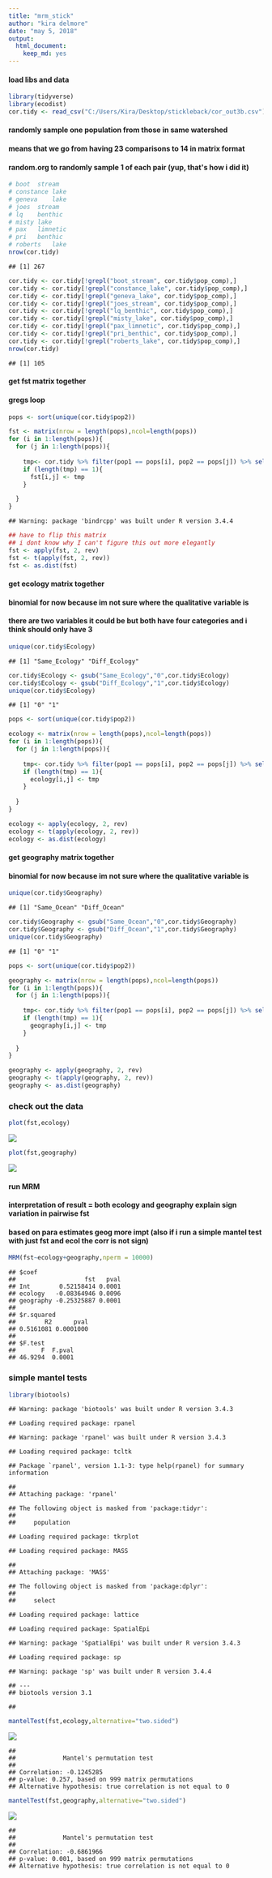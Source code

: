 ```yaml
---
title: "mrm_stick"
author: "kira delmore"
date: "may 5, 2018"
output: 
  html_document: 
    keep_md: yes
---
```


#### load libs and data

```r
library(tidyverse)
library(ecodist)
cor.tidy <- read_csv("C:/Users/Kira/Desktop/stickleback/cor_out3b.csv")
```

#### randomly sample one population from those in same watershed
#### means that we go from having 23 comparisons to 14 in matrix format
#### random.org to randomly sample 1 of each pair (yup, that's how i did it)

```r
# boot	stream
# constance	lake
# geneva	lake
# joes	stream
# lq	benthic
# misty	lake
# pax	limnetic
# pri	benthic
# roberts	lake
nrow(cor.tidy)
```

```
## [1] 267
```

```r
cor.tidy <- cor.tidy[!grepl("boot_stream", cor.tidy$pop_comp),]
cor.tidy <- cor.tidy[!grepl("constance_lake", cor.tidy$pop_comp),]
cor.tidy <- cor.tidy[!grepl("geneva_lake", cor.tidy$pop_comp),]
cor.tidy <- cor.tidy[!grepl("joes_stream", cor.tidy$pop_comp),]
cor.tidy <- cor.tidy[!grepl("lq_benthic", cor.tidy$pop_comp),]
cor.tidy <- cor.tidy[!grepl("misty_lake", cor.tidy$pop_comp),]
cor.tidy <- cor.tidy[!grepl("pax_limnetic", cor.tidy$pop_comp),]
cor.tidy <- cor.tidy[!grepl("pri_benthic", cor.tidy$pop_comp),]
cor.tidy <- cor.tidy[!grepl("roberts_lake", cor.tidy$pop_comp),]
nrow(cor.tidy)
```

```
## [1] 105
```

#### get fst matrix together
#### gregs loop

```r
pops <- sort(unique(cor.tidy$pop2))

fst <- matrix(nrow = length(pops),ncol=length(pops))
for (i in 1:length(pops)){
  for (j in 1:length(pops)){
    
    tmp<- cor.tidy %>% filter(pop1 == pops[i], pop2 == pops[j]) %>% select(Correlation) %>% .$Correlation
    if (length(tmp) == 1){
      fst[i,j] <- tmp
    }

  }
}
```

```
## Warning: package 'bindrcpp' was built under R version 3.4.4
```

```r
## have to flip this matrix
## i dont know why I can't figure this out more elegantly
fst <- apply(fst, 2, rev)
fst <- t(apply(fst, 2, rev))
fst <- as.dist(fst)
```

#### get ecology matrix together
#### binomial for now because im not sure where the qualitative variable is 
#### there are two variables it could be but both have four categories and i think should only have 3

```r
unique(cor.tidy$Ecology)
```

```
## [1] "Same_Ecology" "Diff_Ecology"
```

```r
cor.tidy$Ecology <- gsub("Same_Ecology","0",cor.tidy$Ecology)
cor.tidy$Ecology <- gsub("Diff_Ecology","1",cor.tidy$Ecology)
unique(cor.tidy$Ecology)
```

```
## [1] "0" "1"
```

```r
pops <- sort(unique(cor.tidy$pop2))

ecology <- matrix(nrow = length(pops),ncol=length(pops))
for (i in 1:length(pops)){
  for (j in 1:length(pops)){
    
    tmp<- cor.tidy %>% filter(pop1 == pops[i], pop2 == pops[j]) %>% select(Ecology) %>% .$Ecology
    if (length(tmp) == 1){
      ecology[i,j] <- tmp
    }
    
  }
}

ecology <- apply(ecology, 2, rev)
ecology <- t(apply(ecology, 2, rev))
ecology <- as.dist(ecology)
```

#### get geography matrix together
#### binomial for now because im not sure where the qualitative variable is 

```r
unique(cor.tidy$Geography)
```

```
## [1] "Same_Ocean" "Diff_Ocean"
```

```r
cor.tidy$Geography <- gsub("Same_Ocean","0",cor.tidy$Geography)
cor.tidy$Geography <- gsub("Diff_Ocean","1",cor.tidy$Geography)
unique(cor.tidy$Geography)
```

```
## [1] "0" "1"
```

```r
pops <- sort(unique(cor.tidy$pop2))

geography <- matrix(nrow = length(pops),ncol=length(pops))
for (i in 1:length(pops)){
  for (j in 1:length(pops)){
    
    tmp<- cor.tidy %>% filter(pop1 == pops[i], pop2 == pops[j]) %>% select(Geography) %>% .$Geography
    if (length(tmp) == 1){
      geography[i,j] <- tmp
    }
    
  }
}

geography <- apply(geography, 2, rev)
geography <- t(apply(geography, 2, rev))
geography <- as.dist(geography)
```

### check out the data

```r
plot(fst,ecology)
```

![](mrm_stick_files/figure-html/unnamed-chunk-6-1.png)<!-- -->

```r
plot(fst,geography)
```

![](mrm_stick_files/figure-html/unnamed-chunk-6-2.png)<!-- -->

#### run MRM
#### interpretation of result = both ecology and geography explain sign variation in pairwise fst
#### based on para estimates geog more impt (also if i run a simple mantel test with just fst and ecol the corr is not sign)

```r
MRM(fst~ecology+geography,nperm = 10000)
```

```
## $coef
##                   fst   pval
## Int        0.52158414 0.0001
## ecology   -0.08364946 0.0096
## geography -0.25325887 0.0001
## 
## $r.squared
##        R2      pval 
## 0.5161081 0.0001000 
## 
## $F.test
##       F  F.pval 
## 46.9294  0.0001
```

### simple mantel tests

```r
library(biotools)
```

```
## Warning: package 'biotools' was built under R version 3.4.3
```

```
## Loading required package: rpanel
```

```
## Warning: package 'rpanel' was built under R version 3.4.3
```

```
## Loading required package: tcltk
```

```
## Package `rpanel', version 1.1-3: type help(rpanel) for summary information
```

```
## 
## Attaching package: 'rpanel'
```

```
## The following object is masked from 'package:tidyr':
## 
##     population
```

```
## Loading required package: tkrplot
```

```
## Loading required package: MASS
```

```
## 
## Attaching package: 'MASS'
```

```
## The following object is masked from 'package:dplyr':
## 
##     select
```

```
## Loading required package: lattice
```

```
## Loading required package: SpatialEpi
```

```
## Warning: package 'SpatialEpi' was built under R version 3.4.3
```

```
## Loading required package: sp
```

```
## Warning: package 'sp' was built under R version 3.4.4
```

```
## ---
## biotools version 3.1
```

```
## 
```

```r
mantelTest(fst,ecology,alternative="two.sided")
```

![](mrm_stick_files/figure-html/unnamed-chunk-8-1.png)<!-- -->

```
## 
##             Mantel's permutation test
## 
## Correlation: -0.1245285
## p-value: 0.257, based on 999 matrix permutations
## Alternative hypothesis: true correlation is not equal to 0
```

```r
mantelTest(fst,geography,alternative="two.sided")
```

![](mrm_stick_files/figure-html/unnamed-chunk-8-2.png)<!-- -->

```
## 
##             Mantel's permutation test
## 
## Correlation: -0.6861966
## p-value: 0.001, based on 999 matrix permutations
## Alternative hypothesis: true correlation is not equal to 0
```

